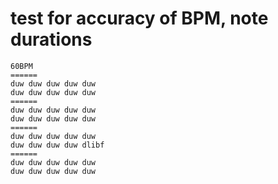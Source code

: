 # test for accuracy of BPM, note durations

```regolith
60BPM
======
duw duw duw duw duw
duw duw duw duw duw
======
duw duw duw duw duw
duw duw duw duw duw
======
duw duw duw duw duw
duw duw duw duw dlibf
======
duw duw duw duw duw
duw duw duw duw duw
```
